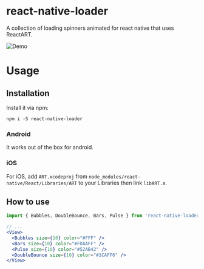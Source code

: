 # react-native-loader
A collection of loading spinners animated for react native that uses ReactART.

![Demo](https://www.dropbox.com/s/0xublvspbbbnwjn/rnloader.gif?dl=1)

# Usage
## Installation
Install it via npm:

```
npm i -S react-native-loader
```

### Android
It works out of the box for android.

### iOS
For iOS, add `ART.xcodeproj` from `node_modules/react-native/React/Libraries/ART` to your Libraries then link `libART.a`.

## How to use
```jsx
import { Bubbles, DoubleBounce, Bars, Pulse } from 'react-native-loader';

// ...
<View>
  <Bubbles size={10} color="#FFF" />
  <Bars size={10} color="#FDAAFF" />
  <Pulse size={10} color="#52AB42" />
  <DoubleBounce size={10} color="#1CAFF6" />
</View>

```
